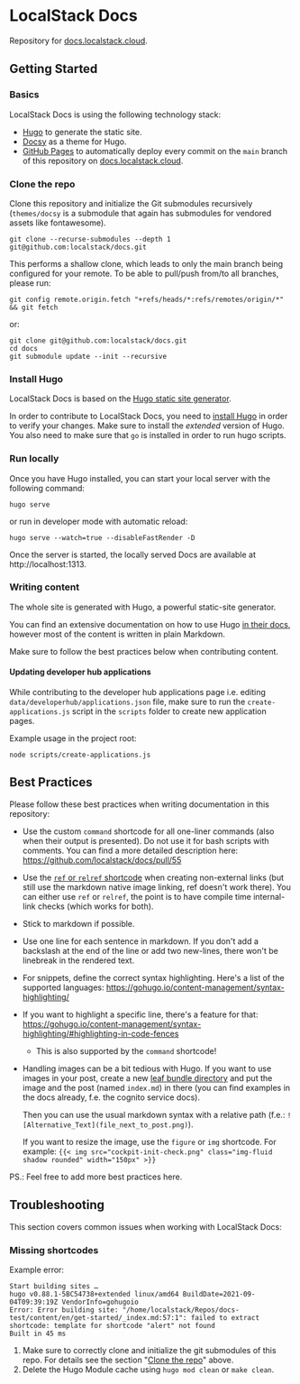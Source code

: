 LocalStack Docs
=====================

Repository for [docs.localstack.cloud](https://docs.localstack.cloud).


Getting Started
-----------

### Basics
LocalStack Docs is using the following technology stack:
- [Hugo](https://gohugo.io) to generate the static site.
- [Docsy](https://docsy.dev) as a theme for Hugo.
- [GitHub Pages](https://pages.github.com/) to automatically deploy every commit on the `main` branch of this repository on [docs.localstack.cloud](https://docs.localstack.cloud).


### Clone the repo
Clone this repository and initialize the Git submodules recursively (`themes/docsy` is a submodule that again has submodules for vendored assets like fontawesome).

    git clone --recurse-submodules --depth 1 git@github.com:localstack/docs.git

This performs a shallow clone, which leads to only the main branch being configured for your remote.
To be able to pull/push from/to all branches, please run:

    git config remote.origin.fetch "+refs/heads/*:refs/remotes/origin/*" && git fetch

or:

    git clone git@github.com:localstack/docs.git
    cd docs
    git submodule update --init --recursive

### Install Hugo
LocalStack Docs is based on the [Hugo static site generator](https://gohugo.io).

In order to contribute to LocalStack Docs, you need to [install Hugo](https://gohugo.io/getting-started/installing) in order to verify your changes. Make sure to install the _extended_ version of Hugo.
You also need to make sure that `go` is installed in order to run hugo scripts. 

### Run locally
Once you have Hugo installed, you can start your local server with the following command:

    hugo serve

or run in developer mode with automatic reload:

    hugo serve --watch=true --disableFastRender -D

Once the server is started, the locally served Docs are available at http://localhost:1313.

### Writing content
The whole site is generated with Hugo, a powerful static-site generator.

You can find an extensive documentation on how to use Hugo [in their docs](https://gohugo.io/documentation/), however most of the content is written in plain Markdown.

Make sure to follow the best practices below when contributing content.

#### Updating developer hub applications
While contributing to the developer hub applications page i.e. editing `data/developerhub/applications.json` file, make sure to run the `create-applications.js` script in the `scripts` folder to create new application pages.

Example usage in the project root:

    node scripts/create-applications.js

## Best Practices

Please follow these best practices when writing documentation in this repository:
- Use the custom `command` shortcode for all one-liner commands (also when their output is presented). Do not use it for bash scripts with comments. You can find a more detailed description here: https://github.com/localstack/docs/pull/55
- Use the [`ref` or `relref` shortcode](https://gohugo.io/content-management/cross-references/#use-ref-and-relref) when creating non-external links (but still use the markdown native image linking, ref doesn't work there).
  You can either use `ref` or `relref`, the point is to have compile time internal-link checks (which works for both).
- Stick to markdown if possible.
- Use one line for each sentence in markdown.
  If you don't add a backslash at the end of the line or add two new-lines, there won't be linebreak in the rendered text.
- For snippets, define the correct syntax highlighting.
  Here's a list of the supported languages:
  https://gohugo.io/content-management/syntax-highlighting/
- If you want to highlight a specific line, there's a feature for that: https://gohugo.io/content-management/syntax-highlighting/#highlighting-in-code-fences
  - This is also supported by the `command` shortcode!
- Handling images can be a bit tedious with Hugo.
  If you want to use images in your post, create a new [leaf bundle directory](https://github.com/gohugoio/hugo/issues/1240) and put the image and the post (named `index.md`) in there (you can find examples in the docs already, f.e. the cognito service docs).

  Then you can use the usual markdown syntax with a relative path (f.e.:
  `![Alternative_Text](file_next_to_post.png)`).

  If you want to resize the image, use the `figure` or `img` shortcode. For example:
  `{{< img src="cockpit-init-check.png" class="img-fluid shadow rounded" width="150px" >}}`

PS.: Feel free to add more best practices here.

## Troubleshooting
This section covers common issues when working with LocalStack Docs:

### Missing shortcodes
Example error:
```
Start building sites …
hugo v0.88.1-5BC54738+extended linux/amd64 BuildDate=2021-09-04T09:39:19Z VendorInfo=gohugoio
Error: Error building site: "/home/localstack/Repos/docs-test/content/en/get-started/_index.md:57:1": failed to extract shortcode: template for shortcode "alert" not found
Built in 45 ms
```

1. Make sure to correctly clone and initialize the git submodules of this repo. For details see the section "[Clone the repo](#clone-the-repo)" above.
2. Delete the Hugo Module cache using `hugo mod clean` or `make clean`.
